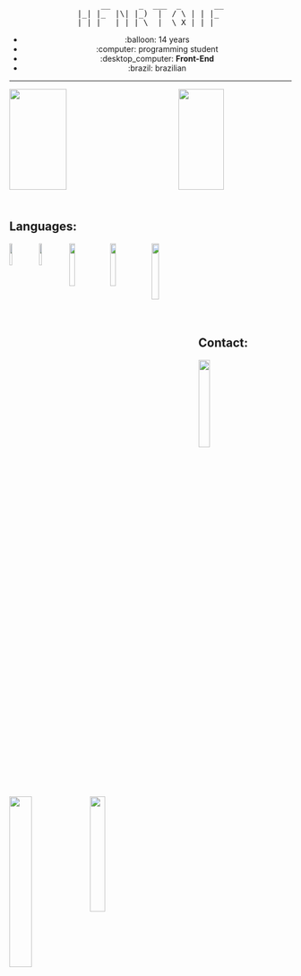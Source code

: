 <pre align="center">
     __      _  ___  _       __
|_| |_  |\| |_)  |  / \ | | |_ 
| | |__ | | | \ _|_ \_X |_| |__
</pre>
<ul align="center">
  <li>:balloon: 14 years</li>
  <li>:computer: programming student</li>
  <li>:desktop_computer: <b>Front-End</b></li>
  <li>:brazil: brazilian</li>
</ul>


<hr>

  <a href="https://github.com/henriquecesar139">
  <img height="180rem" width="45%" align="left" src="https://github-readme-stats.vercel.app/api?username=henriquecesar139&show_icons=true&theme=dark&include_all_commits=true&count_private=true">
  <img height="180rem" width="40%" align="right" src="https://github-readme-stats.vercel.app/api/top-langs/?username=henriquecesar139&layout=compact&langs_count=7&theme=dark">
</a>
<br><br><br><br><br><br><br><br><br><br><br><br>

  
<h2>Languages:</h2>  
  
<img src="https://cdn.jsdelivr.net/gh/devicons/devicon/icons/html5/html5-original.svg" width="10%" align="left">  
  
<img src="https://cdn.jsdelivr.net/gh/devicons/devicon/icons/css3/css3-original.svg" width="10%" align="left">  

<img src="https://cdn.jsdelivr.net/gh/devicons/devicon/icons/javascript/javascript-original.svg" width="14%" align="left">

<img src="https://cdn.jsdelivr.net/gh/devicons/devicon/icons/c/c-original.svg" width="14%" align="left">

<img src="https://cdn.jsdelivr.net/gh/devicons/devicon/icons/python/python-original.svg" width="16%" align="left">

<br>
<br>
<br>
<br>
<br><br><br><br>
 
<h2>Contact: </h2>
<a href="mailto:henriquecesar1395@gmail.com">
  <img src="https://img.shields.io/badge/Gmail-D14836?style=for-the-badge&logo=gmail&logoColor=white" width="20%" align="left">
</a>

<a href="https://www.instagram.com/__henriquecs__/">
  <img src="https://img.shields.io/badge/Instagram-E4405F?style=for-the-badge&logo=instagram&logoColor=white" width="28%" align="left">
</a>

<a href="https://twitter.com/MRCATFAT">
  <img src="https://img.shields.io/badge/Twitter-1DA1F2?style=for-the-badge&logo=twitter&logoColor=white" width="23%" align="center">
</a>
